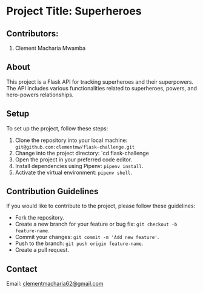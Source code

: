 # Project Title: Superheroes

## Contributors:
1. Clement Macharia Mwamba

## About
This project is a Flask API for tracking superheroes and their superpowers. The API includes various functionalities related to superheroes, powers, and hero-powers relationships.

## Setup
To set up the project, follow these steps:

1. Clone the repository into your local machine: `git@github.com:clementmw/flask-challenge.git`
2. Change into the project directory: `cd flask-challenge
3. Open the project in your preferred code editor.
4. Install dependencies using Pipenv: `pipenv install`.
5. Activate the virtual environment: `pipenv shell`.


## Contribution Guidelines
If you would like to contribute to the project, please follow these guidelines:
- Fork the repository.
- Create a new branch for your feature or bug fix: `git checkout -b feature-name`.
- Commit your changes: `git commit -m 'Add new feature'`.
- Push to the branch: `git push origin feature-name`.
- Create a pull request.


## Contact
Email: clementmacharia62@gmail.com

